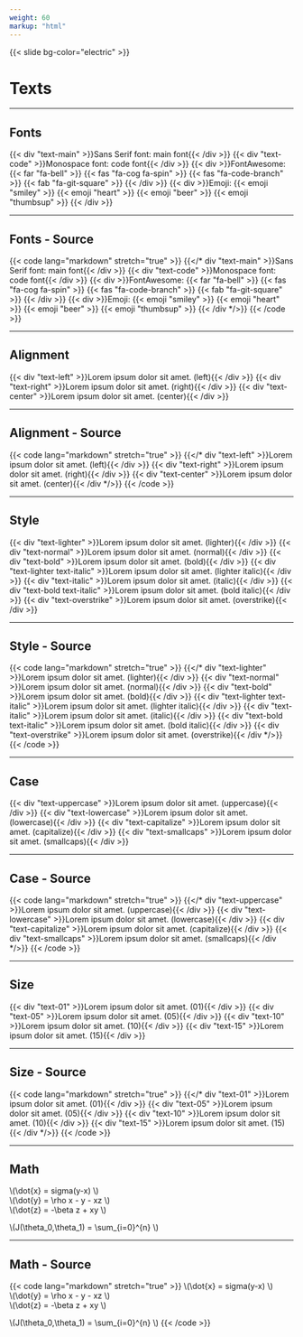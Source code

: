 ```yaml
---
weight: 60
markup: "html"
---
```

{{< slide bg-color="electric" >}}
# Texts

------
## Fonts
{{< div "text-main" >}}Sans Serif font: main font{{< /div >}}
{{< div "text-code" >}}Monospace font: code font{{< /div >}}
{{< div >}}FontAwesome:
  {{< far "fa-bell" >}}
  {{< fas "fa-cog fa-spin" >}}
  {{< fas "fa-code-branch" >}}
  {{< fab "fa-git-square" >}}
{{< /div >}}
{{< div >}}Emoji:
  {{< emoji "smiley" >}}
  {{< emoji "heart" >}}
  {{< emoji "beer" >}}
  {{< emoji "thumbsup" >}}
{{< /div >}}

------
## Fonts - Source
{{< code lang="markdown" stretch="true" >}}
{{</* div "text-main" >}}Sans Serif font: main font{{< /div >}}
{{< div "text-code" >}}Monospace font: code font{{< /div >}}
{{< div >}}FontAwesome:
  {{< far "fa-bell" >}}
  {{< fas "fa-cog fa-spin" >}}
  {{< fas "fa-code-branch" >}}
  {{< fab "fa-git-square" >}}
{{< /div >}}
{{< div >}}Emoji:
  {{< emoji "smiley" >}}
  {{< emoji "heart" >}}
  {{< emoji "beer" >}}
  {{< emoji "thumbsup" >}}
{{< /div */>}}
{{< /code >}}

------
## Alignment
{{< div "text-left" >}}Lorem ipsum dolor sit amet. (left){{< /div >}}
{{< div "text-right" >}}Lorem ipsum dolor sit amet. (right){{< /div >}}
{{< div "text-center" >}}Lorem ipsum dolor sit amet. (center){{< /div >}}

------
## Alignment - Source
{{< code lang="markdown" stretch="true" >}}
{{</* div "text-left" >}}Lorem ipsum dolor sit amet. (left){{< /div >}}
{{< div "text-right" >}}Lorem ipsum dolor sit amet. (right){{< /div >}}
{{< div "text-center" >}}Lorem ipsum dolor sit amet. (center){{< /div */>}}
{{< /code >}}

------
## Style
{{< div "text-lighter" >}}Lorem ipsum dolor sit amet. (lighter){{< /div >}}
{{< div "text-normal" >}}Lorem ipsum dolor sit amet. (normal){{< /div >}}
{{< div "text-bold" >}}Lorem ipsum dolor sit amet. (bold){{< /div >}}
{{< div "text-lighter text-italic" >}}Lorem ipsum dolor sit amet. (lighter italic){{< /div >}}
{{< div "text-italic" >}}Lorem ipsum dolor sit amet. (italic){{< /div >}}
{{< div "text-bold text-italic" >}}Lorem ipsum dolor sit amet. (bold italic){{< /div >}}
{{< div "text-overstrike" >}}Lorem ipsum dolor sit amet. (overstrike){{< /div >}}

------
## Style - Source
{{< code lang="markdown" stretch="true" >}}
{{</* div "text-lighter" >}}Lorem ipsum dolor sit amet. (lighter){{< /div >}}
{{< div "text-normal" >}}Lorem ipsum dolor sit amet. (normal){{< /div >}}
{{< div "text-bold" >}}Lorem ipsum dolor sit amet. (bold){{< /div >}}
{{< div "text-lighter text-italic" >}}Lorem ipsum dolor sit amet. (lighter italic){{< /div >}}
{{< div "text-italic" >}}Lorem ipsum dolor sit amet. (italic){{< /div >}}
{{< div "text-bold text-italic" >}}Lorem ipsum dolor sit amet. (bold italic){{< /div >}}
{{< div "text-overstrike" >}}Lorem ipsum dolor sit amet. (overstrike){{< /div */>}}
{{< /code >}}

------
## Case
{{< div "text-uppercase" >}}Lorem ipsum dolor sit amet. (uppercase){{< /div >}}
{{< div "text-lowercase" >}}Lorem ipsum dolor sit amet. (lowercase){{< /div >}}
{{< div "text-capitalize" >}}Lorem ipsum dolor sit amet. (capitalize){{< /div >}}
{{< div "text-smallcaps" >}}Lorem ipsum dolor sit amet. (smallcaps){{< /div >}}

------
## Case - Source
{{< code lang="markdown" stretch="true" >}}
{{</* div "text-uppercase" >}}Lorem ipsum dolor sit amet. (uppercase){{< /div >}}
{{< div "text-lowercase" >}}Lorem ipsum dolor sit amet. (lowercase){{< /div >}}
{{< div "text-capitalize" >}}Lorem ipsum dolor sit amet. (capitalize){{< /div >}}
{{< div "text-smallcaps" >}}Lorem ipsum dolor sit amet. (smallcaps){{< /div */>}}
{{< /code >}}

------
## Size
{{< div "text-01" >}}Lorem ipsum dolor sit amet. (01){{< /div >}}
{{< div "text-05" >}}Lorem ipsum dolor sit amet. (05){{< /div >}}
{{< div "text-10" >}}Lorem ipsum dolor sit amet. (10){{< /div >}}
{{< div "text-15" >}}Lorem ipsum dolor sit amet. (15){{< /div >}}

------
## Size - Source
{{< code lang="markdown" stretch="true" >}}
{{</* div "text-01" >}}Lorem ipsum dolor sit amet. (01){{< /div >}}
{{< div "text-05" >}}Lorem ipsum dolor sit amet. (05){{< /div >}}
{{< div "text-10" >}}Lorem ipsum dolor sit amet. (10){{< /div >}}
{{< div "text-15" >}}Lorem ipsum dolor sit amet. (15){{< /div */>}}
{{< /code >}}


------
## Math
\\(\dot{x} = sigma(y-x) \\)<br>
\\(\dot{y} = \rho x - y - xz \\)<br>
\\(\dot{z} = -\beta z + xy \\)<br>

\\(J(\theta_0,\theta_1) = \sum_{i=0}^{n} \\)

------
## Math - Source
{{< code lang="markdown" stretch="true" >}}
\\(\dot{x} = sigma(y-x) \\)<br>
\\(\dot{y} = \rho x - y - xz \\)<br>
\\(\dot{z} = -\beta z + xy \\)<br>

\\(J(\theta_0,\theta_1) = \sum_{i=0}^{n} \\)
{{< /code >}}
